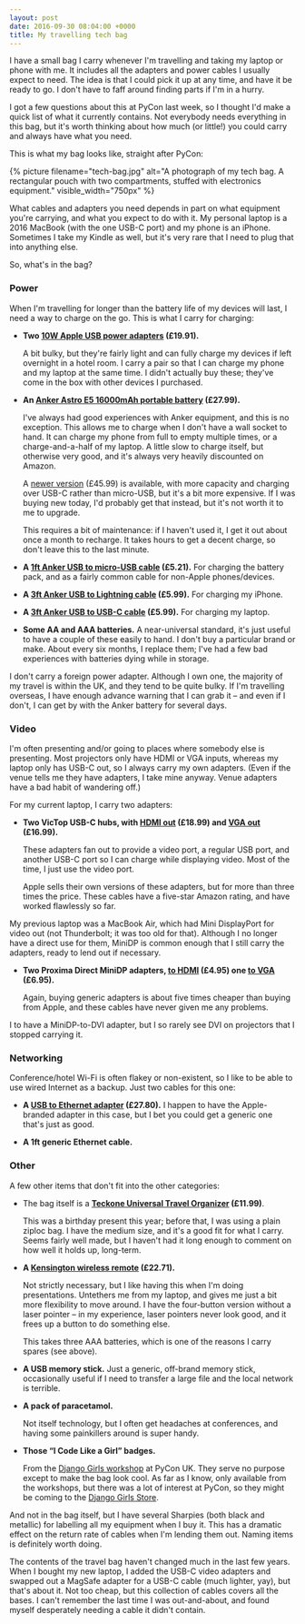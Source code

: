 ```yaml
---
layout: post
date: 2016-09-30 08:04:00 +0000
title: My travelling tech bag
---
```


I have a small bag I carry whenever I'm travelling and taking my laptop or phone with me.
It includes all the adapters and power cables I usually expect to need.
The idea is that I could pick it up at any time, and have it be ready to go.
I don't have to faff around finding parts if I'm in a hurry.

I got a few questions about this at PyCon last week, so I thought I'd make a quick list of what it currently contains.
Not everybody needs everything in this bag, but it's worth thinking about how much (or little!) you could carry and always have what you need.

This is what my bag looks like, straight after PyCon:

{%
  picture
  filename="tech-bag.jpg"
  alt="A photograph of my tech bag. A rectangular pouch with two compartments, stuffed with electronics equipment."
  visible_width="750px"
%}

What cables and adapters you need depends in part on what equipment you're carrying, and what you expect to do with it.
My personal laptop is a 2016 MacBook (with the one USB-C port) and my phone is an iPhone.
Sometimes I take my Kindle as well, but it's very rare that I need to plug that into anything else.

So, what's in the bag?

### Power

When I'm travelling for longer than the battery life of my devices will last, I need a way to charge on the go.
This is what I carry for charging:

*   **Two [10W Apple USB power adapters][usbplug] (£19.91).**

    A bit bulky, but they're fairly light and can fully charge my devices if left overnight in a hotel room.
    I carry a pair so that I can charge my phone and my laptop at the same time.
    I didn't actually buy these; they've come in the box with other devices I purchased.

*   **An [Anker Astro E5 16000mAh portable battery][battery] (£27.99).**

    I've always had good experiences with Anker equipment, and this is no exception.
    This allows me to charge when I don't have a wall socket to hand.
    It can charge my phone from full to empty multiple times, or a charge-and-a-half of my laptop.
    A little slow to charge itself, but otherwise very good, and it's always very heavily discounted on Amazon.

    A [newer version][battery_new] (£45.99) is available, with more capacity and charging over USB-C rather than micro-USB, but it's a bit more expensive.
    If I was buying new today, I'd probably get that instead, but it's not worth it to me to upgrade.

    This requires a bit of maintenance: if I haven't used it, I get it out about once a month to recharge.
    It takes hours to get a decent charge, so don't leave this to the last minute.

*   **A [1ft Anker USB to micro-USB cable][microusb] (£5.21).**
    For charging the battery pack, and as a fairly common cable for non-Apple phones/devices.

*   **A [3ft Anker USB to Lightning cable][lightning] (£5.99).**
    For charging my iPhone.

*   **A [3ft Anker USB to USB-C cable][usbc] (£5.99).**
    For charging my laptop.

*   **Some AA and AAA batteries.**
    A near-universal standard, it's just useful to have a couple of these easily to hand.
    I don't buy a particular brand or make.
    About every six months, I replace them; I've had a few bad experiences with batteries dying while in storage.

I don't carry a foreign power adapter.
Although I own one, the majority of my travel is within the UK, and they tend to be quite bulky.
If I'm travelling overseas, I have enough advance warning that I can grab it – and even if I don't, I can get by with the Anker battery for several days.

[microusb]: https://www.amazon.co.uk/dp/B013I26P7S/ref=as_li_ss_tl?_encoding=UTF8&psc=1&linkCode=ll1&tag=alechasblo-21&linkId=e2cf049c4f69df75d937d2282902e8e7
[battery]: https://www.amazon.co.uk/Upgraded-Anker-Generation-Panasonic-Technology/dp/B00D5T3QK4/ref=as_li_ss_tl?s=electronics&ie=UTF8&qid=1474802948&sr=1-1&keywords=anker+astro+e5&linkCode=ll1&tag=alechasblo-21&linkId=838071fefaa73a71b151326b39e15d7b
[usbplug]: https://www.amazon.co.uk/Apple-Adapter-Compatible-generation-PACKAGING/dp/B017RNDH8Y/ref=as_li_ss_tl?ie=UTF8&qid=1474802452&sr=8-1&keywords=10w+apple+adapter&linkCode=ll1&tag=alechasblo-21&linkId=384325f05a537bf488827ea3beece812
[battery_new]: https://www.amazon.co.uk/Anker-PowerCore-Ultra-Compact-VoltageBoost-Technology-Black/dp/B00M0EWED0/ref=as_li_ss_tl?ie=UTF8&linkCode=ll1&tag=alechasblo-21&linkId=726816735b5f103ed194ff9058c790c1
[lightning]: https://www.amazon.co.uk/dp/B013JMBAMC/ref=as_li_ss_tl?_encoding=UTF8&th=1&linkCode=ll1&tag=alechasblo-21&linkId=e265c7ef7521f8a1a32a1f303a51189f
[usbc]: https://www.amazon.co.uk/dp/B01A6F3WHG/ref=as_li_ss_tl?_encoding=UTF8&psc=1&linkCode=ll1&tag=alechasblo-21&linkId=b3cea6566303b31e97e49b2cd62296fd

### Video

I'm often presenting and/or going to places where somebody else is presenting.
Most projectors only have HDMI or VGA inputs, whereas my laptop only has USB-C out, so I always carry my own adapters.
(Even if the venue tells me they have adapters, I take mine anyway.
Venue adapters have a bad habit of wandering off.)

For my current laptop, I carry two adapters:

*   **Two VicTop USB-C hubs, with [HDMI out][c2hdmi] (£18.99) and [VGA out][c2vga] (£16.99).**

    These adapters fan out to provide a video port, a regular USB port, and another USB-C port so I can charge while displaying video.
    Most of the time, I just use the video port.

    Apple sells their own versions of these adapters, but for more than three times the price.
    These cables have a five-star Amazon rating, and have worked flawlessly so far.

My previous laptop was a MacBook Air, which had Mini DisplayPort for video out (not Thunderbolt; it was too old for that).
Although I no longer have a direct use for them, MiniDP is common enough that I still carry the adapters, ready to lend out if necessary.

*   **Two Proxima Direct MiniDP adapters, [to HDMI][dp2hdmi] (£4.95) one [to VGA][dp2vga] (£6.95).**

    Again, buying generic adapters is about five times cheaper than buying from Apple, and these cables have never given me any problems.

I to have a MiniDP-to-DVI adapter, but I so rarely see DVI on projectors that I stopped carrying it.

[c2hdmi]: https://www.amazon.co.uk/gp/product/B01BTXD9OU/ref=as_li_ss_tl?ie=UTF8&psc=1&linkCode=ll1&tag=alechasblo-21&linkId=ffeacdceb5880cc00246b6dfc75a0b7c
[c2vga]: https://www.amazon.co.uk/gp/product/B01BTXD7II/ref=as_li_ss_tl?ie=UTF8&psc=1&linkCode=ll1&tag=alechasblo-21&linkId=785ad0785f299ba3bd741755a6abe1a5
[dp2hdmi]: https://www.amazon.co.uk/Proxima-Direct%C2%AE-Mini-Displayport-adapter/dp/B005J0XB7A/ref=as_li_ss_tl?ie=UTF8&qid=1474804603&sr=8-1&keywords=proxima+direct+mini+displayport+to+hdmi&linkCode=ll1&tag=alechasblo-21&linkId=25906400f318cf9f8b3aaeb872822d9f
[dp2vga]: https://www.amazon.co.uk/Proxima-Direct%C2%AE-Displayport-Adapter-Macbook/dp/B004PWDHWM/ref=as_li_ss_tl?ie=UTF8&qid=1474804594&sr=8-1&keywords=proxima+direct+mini+displayport+to+vga&linkCode=ll1&tag=alechasblo-21&linkId=989b58ed2143389af85a0a3533cca66c

### Networking

Conference/hotel Wi-Fi is often flakey or non-existent, so I like to be able to use wired Internet as a backup.
Just two cables for this one:

*   **A [USB to Ethernet adapter][eth] (£27.80).**
    I happen to have the Apple-branded adapter in this case, but I bet you could get a generic one that's just as good.

*   **A 1ft generic Ethernet cable.**

[eth]: https://www.amazon.co.uk/Apple-MC704LL-A-Ethernet-Adapter/dp/B00W7W9FK0/ref=as_li_ss_tl?ie=UTF8&linkCode=ll1&tag=alechasblo-21&linkId=9530c2a13fb1a7f0261f2b177f6e7630

### Other

A few other items that don't fit into the other categories:

*   The bag itself is a **[Teckone Universal Travel Organizer][bag] (£11.99)**.

    This was a birthday present this year; before that, I was using a plain ziploc bag.
    I have the medium size, and it's a good fit for what I carry.
    Seems fairly well made, but I haven't had it long enough to comment on how well it holds up, long-term.

*   **A [Kensington wireless remote][remote] (£22.71).**

    Not strictly necessary, but I like having this when I'm doing presentations.
    Untethers me from my laptop, and gives me just a bit more flexibility to move around.
    I have the four-button version without a laser pointer &ndash; in my experience, laser pointers never look good, and it frees up a button to do something else.

    This takes three AAA batteries, which is one of the reasons I carry spares (see above).

*   **A USB memory stick.**
    Just a generic, off-brand memory stick, occasionally useful if I need to transfer a large file and the local network is terrible.

*   **A pack of paracetamol.**

    Not itself technology, but I often get headaches at conferences, and having some painkillers around is super handy.

*   **Those “I Code Like a Girl” badges.**

    From the [Django Girls workshop](https://djangogirls.org) at PyCon UK.
    They serve no purpose except to make the bag look cool.
    As far as I know, only available from the workshops, but there was a lot of interest at PyCon, so they might be coming to the [Django Girls Store](https://store.djangogirls.org).

And not in the bag itself, but I have several Sharpies (both black and metallic) for labelling all my equipment when I buy it.
This has a dramatic effect on the return rate of cables when I'm lending them out.
Naming items is definitely worth doing.

The contents of the travel bag haven't changed much in the last few years.
When I bought my new laptop, I added the USB-C video adapters and swapped out a MagSafe adapter for a USB-C cable (much lighter, yay), but that's about it.
Not too cheap, but this collection of cables covers all the bases.
I can't remember the last time I was out-and-about, and found myself desperately needing a cable it didn't contain.

[remote]: https://www.amazon.co.uk/Kensington-2-4-Wireless-Laser-Projector/dp/B003R6RDZO/ref=as_li_ss_tl?s=electronics&ie=UTF8&qid=1474807599&sr=1-1&keywords=kensington+remote&linkCode=ll1&tag=alechasblo-21&linkId=f7b92193050acab9516fa17956b7e1be
[bag]: https://www.amazon.co.uk/dp/B00XVVRFTO/ref=as_li_ss_tl?_encoding=UTF8&colid=2D6MXZQNNI0N9&coliid=I3JBQXU44O07X6&psc=1&linkCode=ll1&tag=alechasblo-21&linkId=822bf2f4b76ea01487d218774a5eb0ce
